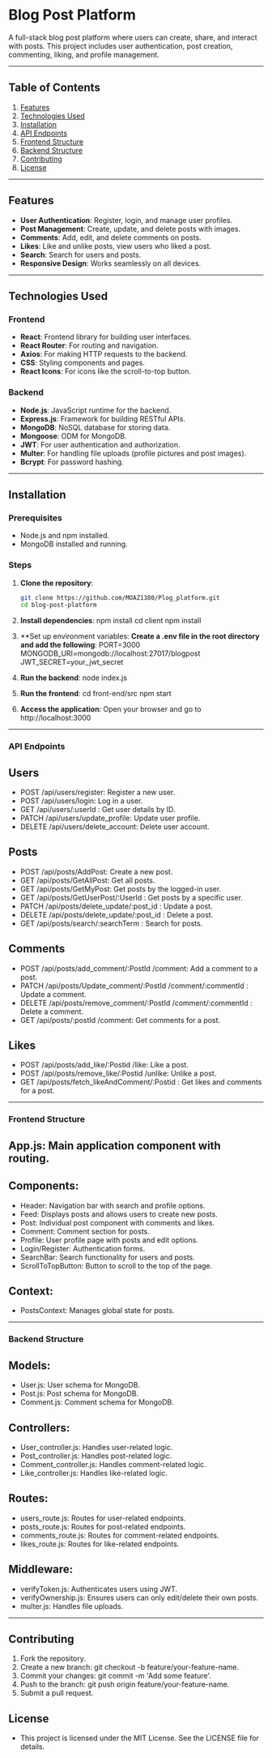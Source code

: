 # Blog Post Platform

A full-stack blog post platform where users can create, share, and interact with posts. This project includes user authentication, post creation, commenting, liking, and profile management.

---

## Table of Contents

1. [Features](#features)
2. [Technologies Used](#technologies-used)
3. [Installation](#installation)
4. [API Endpoints](#api-endpoints)
5. [Frontend Structure](#frontend-structure)
6. [Backend Structure](#backend-structure)
7. [Contributing](#contributing)
8. [License](#license)

---

## Features

- **User Authentication**: Register, login, and manage user profiles.
- **Post Management**: Create, update, and delete posts with images.
- **Comments**: Add, edit, and delete comments on posts.
- **Likes**: Like and unlike posts, view users who liked a post.
- **Search**: Search for users and posts.
- **Responsive Design**: Works seamlessly on all devices.

---

## Technologies Used

### Frontend
- **React**: Frontend library for building user interfaces.
- **React Router**: For routing and navigation.
- **Axios**: For making HTTP requests to the backend.
- **CSS**: Styling components and pages.
- **React Icons**: For icons like the scroll-to-top button.

### Backend
- **Node.js**: JavaScript runtime for the backend.
- **Express.js**: Framework for building RESTful APIs.
- **MongoDB**: NoSQL database for storing data.
- **Mongoose**: ODM for MongoDB.
- **JWT**: For user authentication and authorization.
- **Multer**: For handling file uploads (profile pictures and post images).
- **Bcrypt**: For password hashing.

---

## Installation

### Prerequisites
- Node.js and npm installed.
- MongoDB installed and running.

### Steps
1. **Clone the repository**:
   ```bash
   git clone https://github.com/MOAZ1380/Plog_platform.git
   cd blog-post-platform

2. **Install dependencies**:
  npm install
  cd client
  npm install

3. **Set up environment variables:
  **Create a .env file in the root directory and add the following**:
    PORT=3000
    MONGODB_URI=mongodb://localhost:27017/blogpost
    JWT_SECRET=your_jwt_secret

4. **Run the backend**:
  node index.js

5. **Run the frontend**:
  cd front-end/src
  npm start

6. **Access the application**:
  Open your browser and go to http://localhost:3000

---

### API Endpoints

## Users

- POST /api/users/register: Register a new user.
- POST /api/users/login: Log in a user.
- GET /api/users/:userId : Get user details by ID.
- PATCH /api/users/update_profile: Update user profile.
- DELETE /api/users/delete_account: Delete user account.

## Posts

- POST /api/posts/AddPost: Create a new post.
- GET /api/posts/GetAllPost: Get all posts.
- GET /api/posts/GetMyPost: Get posts by the logged-in user.
- GET /api/posts/GetUserPost/:UserId : Get posts by a specific user.
- PATCH /api/posts/delete_update/:post_id : Update a post.
- DELETE /api/posts/delete_update/:post_id : Delete a post.
-  GET /api/posts/search/:searchTerm : Search for posts.

## Comments

- POST /api/posts/add_comment/:PostId /comment: Add a comment to a post.
- PATCH /api/posts/Update_comment/:PostId /comment/:commentId : Update a comment.
- DELETE /api/posts/remove_comment/:PostId /comment/:commentId : Delete a comment.
- GET /api/posts/:postId /comment: Get comments for a post.

## Likes

- POST /api/posts/add_like/:Postid /like: Like a post.
- POST /api/posts/remove_like/:Postid /unlike: Unlike a post.
- GET /api/posts/fetch_likeAndComment/:Postid : Get likes and comments for a post.

---

### Frontend Structure

## App.js: Main application component with routing.

## Components:

- Header: Navigation bar with search and profile options.
- Feed: Displays posts and allows users to create new posts.
- Post: Individual post component with comments and likes.
- Comment: Comment section for posts.
- Profile: User profile page with posts and edit options.
- Login/Register: Authentication forms.
- SearchBar: Search functionality for users and posts.
- ScrollToTopButton: Button to scroll to the top of the page.

## Context:
- PostsContext: Manages global state for posts.

---

### Backend Structure

## Models:

- User.js: User schema for MongoDB.
- Post.js: Post schema for MongoDB.
- Comment.js: Comment schema for MongoDB.

## Controllers:

- User_controller.js: Handles user-related logic.
- Post_controller.js: Handles post-related logic.
- Comment_controller.js: Handles comment-related logic.
- Like_controller.js: Handles like-related logic.

## Routes:

- users_route.js: Routes for user-related endpoints.
- posts_route.js: Routes for post-related endpoints.
- comments_route.js: Routes for comment-related endpoints.
- likes_route.js: Routes for like-related endpoints.

## Middleware:

- verifyToken.js: Authenticates users using JWT.
- verifyOwnership.js: Ensures users can only edit/delete their own posts.
- multer.js: Handles file uploads.

---

## Contributing

1. Fork the repository.
2. Create a new branch: git checkout -b feature/your-feature-name.
3. Commit your changes: git commit -m 'Add some feature'.
4. Push to the branch: git push origin feature/your-feature-name.
5. Submit a pull request.

## License

- This project is licensed under the MIT License. See the LICENSE file for details.
